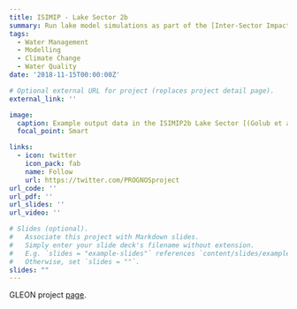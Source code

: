 ```yaml
---
title: ISIMIP - Lake Sector 2b
summary: Run lake model simulations as part of the [Inter-Sector Impact Model Project](https://www.ismip.org). The ISIMIP project provides climate scenarios from global climate model that can serve as inputs to lake model simulations.
tags:
  - Water Management
  - Modelling
  - Climate Change
  - Water Quality
date: '2018-11-15T00:00:00Z'

# Optional external URL for project (replaces project detail page).
external_link: ''

image:
  caption: Example output data in the ISIMIP2b Lake Sector [(Golub et al., 2022)](https://doi.org/10.5194/gmd-15-4597-2022)
  focal_point: Smart

links:
  - icon: twitter
    icon_pack: fab
    name: Follow
    url: https://twitter.com/PROGNOSproject
url_code: ''
url_pdf: ''
url_slides: ''
url_video: ''

# Slides (optional).
#   Associate this project with Markdown slides.
#   Simply enter your slide deck's filename without extension.
#   E.g. `slides = "example-slides"` references `content/slides/example-slides.md`.
#   Otherwise, set `slides = ""`.
slides: ""
---
```


GLEON project [page](https://gleon.org/research/projects/isimip-lake-sector).

